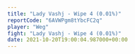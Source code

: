 ```yaml
---
title: "Lady Vashj - Wipe 4 (0.01%)"
reportCode: "6AVWPgm8tYbcFC2q"
player: "Weg"
fight: "Lady Vashj - Wipe 4 (0.01%)"
date: 2021-10-20T19:00:04.987000+00:00
---
```

